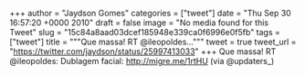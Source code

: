 
+++
author = "Jaydson Gomes"
categories = ["tweet"]
date = "Thu Sep 30 16:57:20 +0000 2010"
draft = false
image = "No media found for this Tweet"
slug = "15c84a8aad03dcef185948e339ca0f6996e0f5fb"
tags = ["tweet"]
title = """Que massa! RT @ileopoldes..."""
tweet = true
tweet_url = "https://twitter.com/jaydson/status/25997413033"
+++
Que massa! RT @ileopoldes: Dublagem facial: http://migre.me/1rtHU (via @updaters_)

